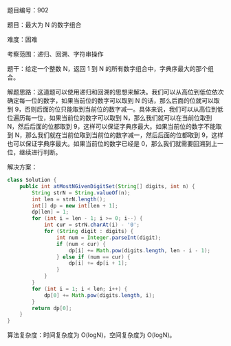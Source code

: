题目编号：902

题目：最大为 N 的数字组合

难度：困难

考察范围：递归、回溯、字符串操作

题干：给定一个整数 N，返回 1 到 N 的所有数字组合中，字典序最大的那个组合。

解题思路：这道题可以使用递归和回溯的思想来解决。我们可以从高位到低位依次确定每一位的数字，如果当前位的数字可以取到 N 的话，那么后面的位就可以取到 9，否则后面的位只能取到当前位的数字减一。具体来说，我们可以从高位到低位遍历每一位，如果当前位的数字可以取到 N，那么我们就可以在当前位取到 N，然后后面的位都取到 9，这样可以保证字典序最大。如果当前位的数字不能取到 N，那么我们就在当前位取到当前位的数字减一，然后后面的位都取到 9，这样也可以保证字典序最大。如果当前位的数字已经是 0，那么我们就需要回溯到上一位，继续进行判断。

解决方案：

```java
class Solution {
    public int atMostNGivenDigitSet(String[] digits, int n) {
        String strN = String.valueOf(n);
        int len = strN.length();
        int[] dp = new int[len + 1];
        dp[len] = 1;
        for (int i = len - 1; i >= 0; i--) {
            int cur = strN.charAt(i) - '0';
            for (String digit : digits) {
                int num = Integer.parseInt(digit);
                if (num < cur) {
                    dp[i] += Math.pow(digits.length, len - i - 1);
                } else if (num == cur) {
                    dp[i] += dp[i + 1];
                }
            }
        }
        for (int i = 1; i < len; i++) {
            dp[0] += Math.pow(digits.length, i);
        }
        return dp[0];
    }
}
```

算法复杂度：时间复杂度为 O(logN)，空间复杂度为 O(logN)。